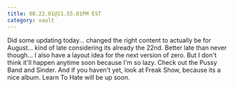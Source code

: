```yaml
---
title: 08.22.01@11.55.01PM EST
category: vault
---
```


Did some updating today... changed the right content to actually be for
August... kind of late considering its already the 22nd. Better late than
never though... I also have a layout idea for the next version of zero. But I
don't think it'll happen anytime soon because I'm so lazy. Check out the Pussy
Band and Sinder. And if you haven't yet, look at Freak Show, because its a
nice album. Learn To Hate will be up soon.
